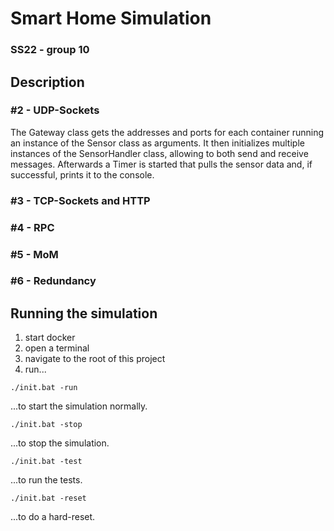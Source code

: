 # Smart Home Simulation 
### SS22 - group 10

## Description

### #2 - UDP-Sockets

The Gateway class gets the addresses and ports for each container running an instance of the Sensor class
as arguments.
It then initializes multiple instances of the SensorHandler class, allowing to both send and receive messages.
Afterwards a Timer is started that pulls the sensor data and, if successful, prints it to the console.


### #3 - TCP-Sockets and HTTP

### #4 - RPC

### #5 - MoM

### #6 - Redundancy

## Running the simulation

1. start docker</br>
2. open a terminal</br>
3. navigate to the root of this project</br>
4. run...
~~~
./init.bat -run
~~~
...to start the simulation normally.
~~~
./init.bat -stop
~~~
...to stop the simulation.
~~~
./init.bat -test
~~~
...to run the tests.
~~~
./init.bat -reset
~~~
...to do a hard-reset.
